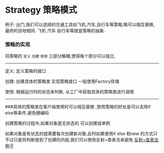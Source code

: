 # Strategy  策略模式

例子: 出门,我们可以选择的交通工具如飞机,汽车,自行车等策略,略可以相互替换,最终的目地相同.
飞机 汽车 自行车等就是策略的抽象.

### 策略的实现
将策略的 `定义` `创建`  `使用` 三部分解耦,使得每个部分可以独立,

---
定义: 定义策略的接口

创建: 创建具体的策略类 实现策略接口 一般使用Factory存储

使用: 根据运行时的状态来判断, 从工厂中获取具体的策略类进行调用

--- 

###具体的策略类在客户端使用时可以相互替换 ,使用策略的好处是可以去除if else等条件,避免硬编码


创建策略的过程中,如果对象是无状态的 可以创建成单例

如果对象是有状态的就需要每次创建新对象,此时如果使用if else 和new 的方式只不过只是将判断放到了创建的内层,我们可以使用反射+查表法来避免 
[反射+查表法 例子](src/main/java/factory/StrategyFactory2.java)